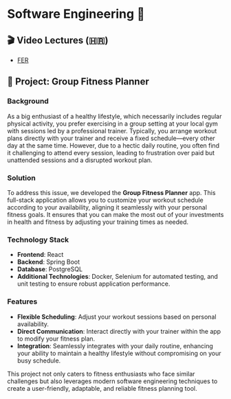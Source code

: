 # Software Engineering 📂

## 🎬 Video Lectures (🇭🇷)
- [FER](https://www.youtube.com/@progifer849/videos)

## 👥 Project: Group Fitness Planner

### Background
As a big enthusiast of a healthy lifestyle, which necessarily includes regular physical activity, you prefer exercising in a group setting at your local gym with sessions led by a professional trainer. Typically, you arrange workout plans directly with your trainer and receive a fixed schedule—every other day at the same time. However, due to a hectic daily routine, you often find it challenging to attend every session, leading to frustration over paid but unattended sessions and a disrupted workout plan.

### Solution
To address this issue, we developed the **Group Fitness Planner** app. This full-stack application allows you to customize your workout schedule according to your availability, aligning it seamlessly with your personal fitness goals. It ensures that you can make the most out of your investments in health and fitness by adjusting your training times as needed.

### Technology Stack
- **Frontend**: React
- **Backend**: Spring Boot
- **Database**: PostgreSQL
- **Additional Technologies**: Docker, Selenium for automated testing, and unit testing to ensure robust application performance.

### Features
- **Flexible Scheduling**: Adjust your workout sessions based on personal availability.
- **Direct Communication**: Interact directly with your trainer within the app to modify your fitness plan.
- **Integration**: Seamlessly integrates with your daily routine, enhancing your ability to maintain a healthy lifestyle without compromising on your busy schedule.

This project not only caters to fitness enthusiasts who face similar challenges but also leverages modern software engineering techniques to create a user-friendly, adaptable, and reliable fitness planning tool.